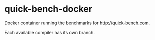 # quick-bench-docker

Docker container running the benchmarks for http://quick-bench.com.

Each available compiler has its own branch.
